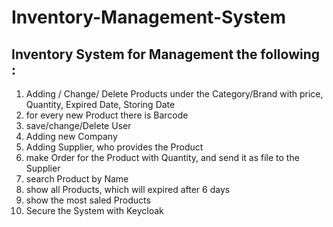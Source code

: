 # Inventory-Management-System

## Inventory System for Management the following :

1. Adding / Change/ Delete Products under the Category/Brand with price, Quantity, Expired Date, Storing Date
2. for every new Product there is Barcode 
3. save/change/Delete User 
4. Adding new Company
5. Adding Supplier, who provides the Product
6. make Order for the Product with Quantity, and send it as file to the Supplier
7. search Product by Name
8. show all Products, which will expired after 6 days
9. show the most saled Products 
10. Secure the System with Keycloak

